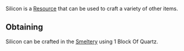 Silicon is a [Resource](https://github.com/Slimefun/Slimefun4/wiki/Resources) that can be used to craft a variety of other items.

## Obtaining
Silicon can be crafted in the [Smeltery](https://github.com/Slimefun/Slimefun4/wiki/Smeltery) using 1 Block Of Quartz.
